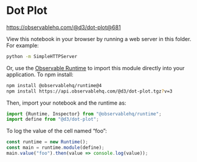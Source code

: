 # Dot Plot

https://observablehq.com/@d3/dot-plot@681

View this notebook in your browser by running a web server in this folder. For
example:

~~~sh
python -m SimpleHTTPServer
~~~

Or, use the [Observable Runtime](https://github.com/observablehq/runtime) to
import this module directly into your application. To npm install:

~~~sh
npm install @observablehq/runtime@4
npm install https://api.observablehq.com/@d3/dot-plot.tgz?v=3
~~~

Then, import your notebook and the runtime as:

~~~js
import {Runtime, Inspector} from "@observablehq/runtime";
import define from "@d3/dot-plot";
~~~

To log the value of the cell named “foo”:

~~~js
const runtime = new Runtime();
const main = runtime.module(define);
main.value("foo").then(value => console.log(value));
~~~
